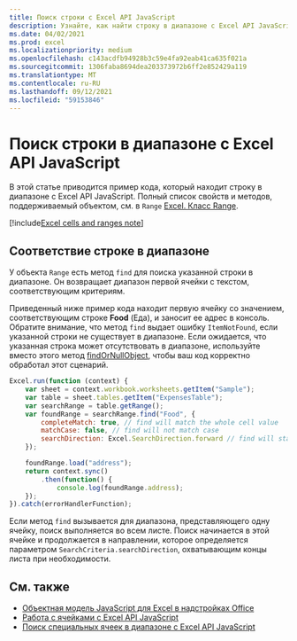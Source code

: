 ```yaml
---
title: Поиск строки с Excel API JavaScript
description: Узнайте, как найти строку в диапазоне с Excel API JavaScript.
ms.date: 04/02/2021
ms.prod: excel
ms.localizationpriority: medium
ms.openlocfilehash: c143acdfb94928b3c59e4fa92eab41ca635f021a
ms.sourcegitcommit: 1306faba8694dea203373972b6ff2e852429a119
ms.translationtype: MT
ms.contentlocale: ru-RU
ms.lasthandoff: 09/12/2021
ms.locfileid: "59153846"
---
```

# <a name="find-a-string-within-a-range-using-the-excel-javascript-api"></a>Поиск строки в диапазоне с Excel API JavaScript

В этой статье приводится пример кода, который находит строку в диапазоне с Excel API JavaScript. Полный список свойств и методов, поддерживаемый объектом, см. в `Range` [Excel. Класс Range](/javascript/api/excel/excel.range).

[!include[Excel cells and ranges note](../includes/note-excel-cells-and-ranges.md)]

## <a name="match-a-string-within-a-range"></a>Соответствие строке в диапазоне

У объекта `Range` есть метод `find` для поиска указанной строки в диапазоне. Он возвращает диапазон первой ячейки с текстом, соответствующим критериям.

Приведенный ниже пример кода находит первую ячейку со значением, соответствующим строке **Food** (Еда), и заносит ее адрес в консоль. Обратите внимание, что метод `find` выдает ошибку `ItemNotFound`, если указанной строки не существует в диапазоне. Если ожидается, что указанная строка может отсутствовать в диапазоне, используйте вместо этого метод [findOrNullObject](../develop/application-specific-api-model.md#ornullobject-methods-and-properties), чтобы ваш код корректно обработал этот сценарий.

```js
Excel.run(function (context) {
    var sheet = context.workbook.worksheets.getItem("Sample");
    var table = sheet.tables.getItem("ExpensesTable");
    var searchRange = table.getRange();
    var foundRange = searchRange.find("Food", {
        completeMatch: true, // find will match the whole cell value
        matchCase: false, // find will not match case
        searchDirection: Excel.SearchDirection.forward // find will start searching at the beginning of the range
    });

    foundRange.load("address");
    return context.sync()
        .then(function() {
            console.log(foundRange.address);
    });
}).catch(errorHandlerFunction);
```

Если метод `find` вызывается для диапазона, представляющего одну ячейку, поиск выполняется во всем листе. Поиск начинается в этой ячейке и продолжается в направлении, которое определяется параметром `SearchCriteria.searchDirection`, охватывающим концы листа при необходимости.

## <a name="see-also"></a>См. также

- [Объектная модель JavaScript для Excel в надстройках Office](excel-add-ins-core-concepts.md)
- [Работа с ячейками с Excel API JavaScript](excel-add-ins-cells.md)
- [Поиск специальных ячеек в диапазоне с Excel API JavaScript](excel-add-ins-ranges-special-cells.md)
